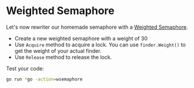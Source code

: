 # Weighted Semaphore

Let's now rewriter our homemade semaphore with a [Weighted Semaphore](https://pkg.go.dev/golang.org/x/sync/semaphore#NewWeighted).

- Create a new weighted semaphore with a weight of 30
- Use `Acquire` method to acquire a lock. You can use `finder.Weight()` to get the weight of your actual finder.
- Use `Release` method to release the lock.

Test your code:

```bash
go run *go -action=wsemaphore
```